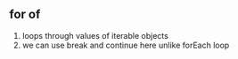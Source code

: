 <h2>for of</h2>
<ol>
<li>loops through values of iterable objects</li>
<li>we can use break and continue here unlike forEach loop</li>
</ol>
